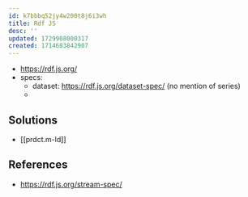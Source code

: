 ```yaml
---
id: k7bbbq52jy4w200t8j6i3wh
title: Rdf JS
desc: ''
updated: 1729908000317
created: 1714683842907
---
```


- https://rdf.js.org/
- specs:
  - dataset: https://rdf.js.org/dataset-spec/ (no mention of series)
  - 



## Solutions

- [[prdct.m-ld]]

## References

- https://rdf.js.org/stream-spec/